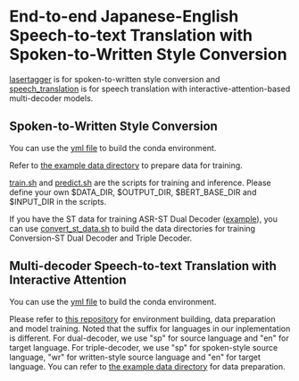 # End-to-end Japanese-English Speech-to-text Translation with Spoken-to-Written Style Conversion

[lasertagger](lasertagger) is for spoken-to-written style conversion and [speech_translation](speech_translation) is for speech translation with interactive-attention-based multi-decoder models.

## Spoken-to-Written Style Conversion

You can use the [yml file](lasertagger/exp/lasertagger.yml) to build the conda environment.

Refer to [the example data directory](lasertagger/data_conv) to prepare data for training.

[train.sh](lasertagger/exp/train.sh) and [predict.sh](lasertagger/exp/predict.sh) are the scripts for training and inference.
Please define your own $DATA_DIR, $OUTPUT_DIR, $BERT_BASE_DIR and $INPUT_DIR in the scripts.

If you have the ST data for training ASR-ST Dual Decoder ([example](speech_translation/data_st/dual_sp)), you can use [convert_st_data.sh](lasertagger/exp/convert_st_data.sh) to build the data directories for training Conversion-ST Dual Decoder and Triple Decoder.

## Multi-decoder Speech-to-text Translation with Interactive Attention

You can use the [yml file](speech_translation/joint_asr_st.yml) to build the conda environment.

Please refer to [this repository](https://github.com/formiel/speech-translation) for environment building, data preparation and model training.
Noted that the suffix for languages in our inplementation is different. For dual-decoder, we use "sp" for source language and "en" for target language. For triple-decoder, we use "sp" for spoken-style source language, "wr" for written-style source language and "en" for target language. 
You can refer to [the example data directory](speech_translation/data_st) for data preparation.

